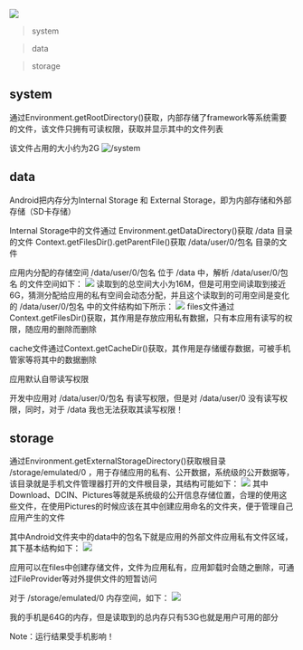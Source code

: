 ![](https://upload-images.jianshu.io/upload_images/14189142-e8e9fd762d4aa4cc.jpg?imageMogr2/auto-orient/strip%7CimageView2/2/w/1240)

>system

> data

> storage

## system

通过Environment.getRootDirectory()获取，内部存储了framework等系统需要的文件，该文件只拥有可读权限，获取并显示其中的文件列表

该文件占用的大小约为2G
![/system](https://upload-images.jianshu.io/upload_images/14189142-5ebcafe1746d96dd.jpg?imageMogr2/auto-orient/strip%7CimageView2/2/w/1240)

## data
Android把内存分为Internal Storage 和 External Storage，即为内部存储和外部存储（SD卡存储）

Internal Storage中的文件通过
Environment.getDataDirectory()获取 /data 目录的文件
Context.getFilesDir().getParentFile()获取 /data/user/0/包名 目录的文件

应用内分配的存储空间 /data/user/0/包名 位于 /data 中，解析 /data/user/0/包名 的文件空间如下：
![](https://upload-images.jianshu.io/upload_images/14189142-2bdc4342bcdf1acb.jpg?imageMogr2/auto-orient/strip%7CimageView2/2/w/1240)
读取到的总空间大小为16M，但是可用空间读取到接近6G，猜测分配给应用的私有空间会动态分配，并且这个读取到的可用空间是变化的 /data/user/0/包名 中的文件结构如下所示：
![](https://upload-images.jianshu.io/upload_images/14189142-2ed0b4d6643071e4.jpg?imageMogr2/auto-orient/strip%7CimageView2/2/w/1240)
files文件通过Context.getFilesDir()获取，其作用是存放应用私有数据，只有本应用有读写的权限，随应用的删除而删除
 
cache文件通过Context.getCacheDir()获取，其作用是存储缓存数据，可被手机管家等将其中的数据删除

应用默认自带读写权限

开发中应用对 /data/user/0/包名 有读写权限，但是对 /data/user/0 没有读写权限，同时，对于 /data 我也无法获取其读写权限！

## storage
通过Environment.getExternalStorageDirectory()获取根目录 /storage/emulated/0 ，用于存储应用的私有、公开数据，系统级的公开数据等，该目录就是手机文件管理器打开的文件根目录，其结构可能如下：
![](https://upload-images.jianshu.io/upload_images/14189142-cbc6509514fd4077.jpg?imageMogr2/auto-orient/strip%7CimageView2/2/w/1240)
其中Download、DCIN、Pictures等就是系统级的公开信息存储位置，合理的使用这些文件，在使用Pictures的时候应该在其中创建应用命名的文件夹，便于管理自己应用产生的文件

其中Android文件夹中的data中的包名下就是应用的外部文件应用私有文件区域，其下基本结构如下：
![](https://upload-images.jianshu.io/upload_images/14189142-00ffd8d46985d898.jpg?imageMogr2/auto-orient/strip%7CimageView2/2/w/1240)

应用可以在files中创建存储文件，文件为应用私有，应用卸载时会随之删除，可通过FileProvider等对外提供文件的短暂访问

对于 /storage/emulated/0 内存空间，如下：
![](https://upload-images.jianshu.io/upload_images/14189142-c26d3752b5d4a349.jpg?imageMogr2/auto-orient/strip%7CimageView2/2/w/1240)

我的手机是64G的内存，但是读取到的总内存只有53G也就是用户可用的部分

Note：运行结果受手机影响！
